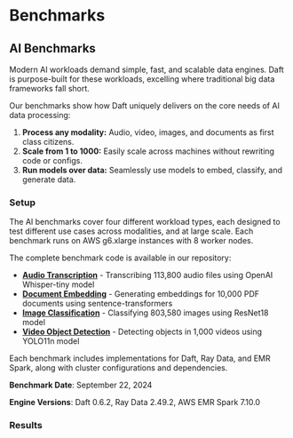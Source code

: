 # Benchmarks

## AI Benchmarks

Modern AI workloads demand simple, fast, and scalable data engines. Daft is purpose-built for these workloads, excelling where traditional big data frameworks fall short.

Our benchmarks show how Daft uniquely delivers on the core needs of AI data processing:

1. **Process any modality:** Audio, video, images, and documents as first class citizens.
2. **Scale from 1 to 1000:** Easily scale across machines without rewriting code or configs.
3. **Run models over data:** Seamlessly use models to embed, classify, and generate data.

### Setup

The AI benchmarks cover four different workload types, each designed to test different use cases across modalities, and at large scale. Each benchmark runs on AWS g6.xlarge instances with 8 worker nodes.

The complete benchmark code is available in our repository:

- **[Audio Transcription](https://github.com/Eventual-Inc/Daft/tree/main/benchmarking/ai/audio_transcription)** - Transcribing 113,800 audio files using OpenAI Whisper-tiny model
- **[Document Embedding](https://github.com/Eventual-Inc/Daft/tree/main/benchmarking/ai/document_embedding)** - Generating embeddings for 10,000 PDF documents using sentence-transformers
- **[Image Classification](https://github.com/Eventual-Inc/Daft/tree/main/benchmarking/ai/image_classification)** - Classifying 803,580 images using ResNet18 model
- **[Video Object Detection](https://github.com/Eventual-Inc/Daft/tree/main/benchmarking/ai/video_object_detection)** - Detecting objects in 1,000 videos using YOLO11n model

Each benchmark includes implementations for Daft, Ray Data, and EMR Spark, along with cluster configurations and dependencies.

**Benchmark Date**: September 22, 2024

**Engine Versions**: Daft 0.6.2, Ray Data 2.49.2, AWS EMR Spark 7.10.0

### Results

<div>
    <script type="text/javascript">window.PlotlyConfig = {MathJaxConfig: 'local'};</script>
    <script charset="utf-8" src="https://cdn.plot.ly/plotly-2.20.0.min.js"></script>
    <div id="ai-benchmarks-chart" class="plotly-graph-div" style="height:100%; width:100%;"></div>
    <script type="text/javascript">
        window.PLOTLYENV = window.PLOTLYENV || {};
        if (document.getElementById("ai-benchmarks-chart")) {
            Plotly.newPlot(
                "ai-benchmarks-chart",
                [
                    {
                        "marker": {"color": "rgba(255, 0, 255, 1)"},
                        "name": "Daft",
                        "x": ["Audio Transcription", "Document Embedding", "Image Classification", "Video Object Detection"],
                        "y": [6.37, 1.9, 4.38, 11.77],
                        "type": "bar",
                        "textposition": "inside"
                    },
                    {
                        "hovertext": ["4.6x Slower", "7.6x Slower", "5.4x Slower", "2.2x Slower"],
                        "marker": {"color": "rgba(0, 102, 255, 0.75)"},
                        "name": "Ray Data",
                        "x": ["Audio Transcription", "Document Embedding", "Image Classification", "Video Object Detection"],
                        "y": [29.33, 14.53, 23.5, 25.9],
                        "type": "bar",
                        "textposition": "inside"
                    },
                    {
                        "hovertext": ["4.0x Slower", "4.2x Slower", "10.3x Slower", "18.4x Slower"],
                        "marker": {"color": "rgba(226,90,28, 0.75)"},
                        "name": "Spark",
                        "x": ["Audio Transcription", "Document Embedding", "Image Classification", "Video Object Detection"],
                        "y": [25.77, 8.07, 45.12, 216.0],
                        "type": "bar",
                        "textposition": "inside"
                    }
                ],
                {
                    "title": {"text": "AI Benchmarks - Performance Comparison (lower is better)"},
                    "yaxis": {"title": {"text": "Time (minutes)"}},
                    "xaxis": {"title": {"text": "Workload"}},
                    "uniformtext": {"minsize": 8, "mode": "hide"}
                },
                {"displayModeBar": false, "responsive": true}
            );
        }
    </script>
</div>

|          | Daft | Ray Data | EMR Spark |
| -------- | :--: | :------: | :---: |
| Audio Transcription | 6m 22s | 29m 20s (4.6x slower) | 25m 46s (4.0x slower) |
| Document Embedding | 1m 54s | 14m 32s (7.6x slower) | 8m 4s (4.2x slower) |
| Image Classification | 4m 23s | 23m 30s (5.4x slower) | 45m 7s (10.3x slower) |
| Video Object Detection | 11m 46s | 25m 54s (2.2x slower) | 3h 36m (18.4x slower) |

### Code

The complete benchmark code is available in our repository:

- **[Audio Transcription](https://github.com/Eventual-Inc/Daft/tree/main/benchmarking/ai/audio_transcription)** - Whisper-tiny model for speech-to-text
- **[Document Embedding](https://github.com/Eventual-Inc/Daft/tree/main/benchmarking/ai/document_embedding)** - Sentence transformers for PDF text embeddings
- **[Image Classification](https://github.com/Eventual-Inc/Daft/tree/main/benchmarking/ai/image_classification)** - ResNet18 for ImageNet classification
- **[Video Object Detection](https://github.com/Eventual-Inc/Daft/tree/main/benchmarking/ai/video_object_detection)** - YOLO11n for object detection in videos

Each benchmark includes implementations for Daft, Ray Data, and EMR Spark, along with cluster configurations and dependencies.

### Logs

Complete execution logs for all AI benchmark runs are available for transparency and reproducibility:

| Workload | Daft | Ray Data | Spark |
| -------- | ---- | -------- | ----- |
| Audio Transcription | s3://daft-public-data/benchmarking/logs/ai_benchmarking_logs/audio_transcription/daft.txt | s3://daft-public-data/benchmarking/logs/ai_benchmarking_logs/audio_transcription/ray_data.txt | s3://daft-public-data/benchmarking/logs/ai_benchmarking_logs/audio_transcription/spark.txt |
| Document Embedding | s3://daft-public-data/benchmarking/logs/ai_benchmarking_logs/document_embedding/daft.txt | s3://daft-public-data/benchmarking/logs/ai_benchmarking_logs/document_embedding/ray_data.txt | s3://daft-public-data/benchmarking/logs/ai_benchmarking_logs/document_embedding/spark.txt |
| Image Classification | s3://daft-public-data/benchmarking/logs/ai_benchmarking_logs/image_classification/daft.txt | s3://daft-public-data/benchmarking/logs/ai_benchmarking_logs/image_classification/ray_data.txt | s3://daft-public-data/benchmarking/logs/ai_benchmarking_logs/image_classification/spark.txt |
| Video Object Detection | s3://daft-public-data/benchmarking/logs/ai_benchmarking_logs/video_object_detection/daft.txt | s3://daft-public-data/benchmarking/logs/ai_benchmarking_logs/video_object_detection/ray_data.txt | s3://daft-public-data/benchmarking/logs/ai_benchmarking_logs/video_object_detection/spark.txt |

---

## TPC-H Benchmarks

Here we compare Daft against some popular Distributed Dataframes such as Spark, Modin, and Dask on the TPC-H benchmark. Our goal for this benchmark is to demonstrate that Daft is able to meet the following development goals:

1. **Solid out of the box performance:** great performance without having to tune esoteric flags or configurations specific to this workload
2. **Reliable out-of-core execution:** highly performant and reliable processing on larger-than-memory datasets, without developer intervention and Out-Of-Memory (OOM) errors
3. **Ease of use:** getting up and running should be easy on cloud infrastructure for an individual developer or in an enterprise cloud setting

A great stress test for Daft is the [TPC-H benchmark](https://www.tpc.org/tpch/), which is a standard benchmark for analytical query engines. This benchmark helps ensure that while Daft makes it very easy to work with multimodal data, it can also do a great job at larger scales (terabytes) of more traditional tabular analytical workloads.

### Setup

The basic setup for our benchmarks are as follows:

1. We run questions 1 to 10 of the TPC-H benchmarks using Daft and other commonly used Python Distributed Dataframes.
2. The data for the queries are stored and retrieved from AWS S3 as partitioned Apache Parquet files, which is typical of enterprise workloads. No on disk/in-memory caching was performed.
3. We run each framework on a cluster of AWS i3.2xlarge instances that each have:
    - 8 vCPUs
    - 61G of memory
    - 1900G of NVMe SSD space

The frameworks that we benchmark against are Spark, Modin, and Dask. We chose these comparable Dataframes as they are the most commonly referenced frameworks for running large scale distributed analytical queries in Python.

For benchmarking against Spark, we use AWS EMR which is a hosted Spark service. For other benchmarks, we host our own Ray and Dask clusters on Kubernetes. Please refer to the section on our [Detailed Benchmarking Setup](#detailed-benchmarking-setup) for additional information.

### Results

!!! success "Highlights"

    1. Out of all the benchmarked frameworks, **only Daft and EMR Spark are able to run terabyte scale queries reliably** on out-of-the-box configurations.
    2. **Daft is consistently much faster** (3.3x faster than EMR Spark, 7.7x faster than Dask Dataframes, and 44.4x faster than Modin).

!!! note "Note"

    We were unable to obtain full results for Modin due to cluster OOMs, errors and timeouts (one hour limit per question attempt). Similarly, Dask was unable to provide comparable results for the terabyte scale benchmark. It is possible that these frameworks may perform and function better with additional tuning and configuration. Logs for all the runs are provided in a public AWS S3 bucket.

#### 100 Scale Factor

First we run TPC-H 100 Scale Factor (around 100GB) benchmark  on 4 i3.2xlarge worker instances. In total, these instances add up to 244GB of cluster memory which will require the Dataframe library to perform disk spilling and out-of-core processing for certain questions that have a large join or sort.

<!-- todo(doc): Find better way to embed html file content, rather than pasting the whole file, how to use snippet? -->

<div>                        <script type="text/javascript">window.PlotlyConfig = {MathJaxConfig: 'local'};</script>
    <script charset="utf-8" src="https://cdn.plot.ly/plotly-2.20.0.min.js"></script>
    <div id="78330a19-a541-460b-bd9f-217b9d4cd137" class="plotly-graph-div" style="height:100%; width:100%;"></div>
    <script type="text/javascript">
        window.PLOTLYENV = window.PLOTLYENV || {};
        if (document.getElementById("78330a19-a541-460b-bd9f-217b9d4cd137")) {
            Plotly.newPlot(
                "78330a19-a541-460b-bd9f-217b9d4cd137",
                [
                    {
                        "marker": {"color": "rgba(255, 0, 255, 1)"},
                        "name": "Daft",
                        "x": ["Q1", "Q2", "Q3", "Q4", "Q5", "Q6", "Q7", "Q8", "Q9", "Q10"],
                        "y": [1.0666666666666667, 0.7666666666666667, 0.9833333333333333, 1.05, 1.9666666666666666, 0.6333333333333333, 1.1666666666666667, 2.25, 2.183333333333333, 1.0166666666666666],
                        "type": "bar",
                        "textposition": "inside"
                    },
                    {
                        "hovertext": ["5.6x Slower", "1.1x Slower", "5.1x Slower", "2.8x Slower", "2.0x Slower", "9.7x Slower", "4.3x Slower", "2.0x Slower", "2.3x Slower", "4.8x Slower"],
                        "marker": {"color": "rgba(226,90,28, 0.75)"},
                        "name": "Spark",
                        "x": ["Q1", "Q2", "Q3", "Q4", "Q5", "Q6", "Q7", "Q8", "Q9", "Q10"],
                        "y": [5.991666666666666, 0.8716666666666666, 4.996666666666667, 2.955, 3.8583333333333334, 6.135000000000001, 4.985, 4.428333333333333, 5.051666666666667, 4.863333333333333],
                        "type": "bar",
                        "textposition": "inside"
                    },
                    {
                        "hovertext": ["4.2x Slower", "1.4x Slower", "6.9x Slower", "13.0x Slower", "8.2x Slower", "6.1x Slower", "6.8x Slower", "3.6x Slower", "11.8x Slower", "12.1x Slower"],
                        "marker": {"color": "rgba(255,193,30, 0.75)"},
                        "name": "Dask",
                        "x": ["Q1", "Q2", "Q3", "Q4", "Q5", "Q6", "Q7", "Q8", "Q9", "Q10"],
                        "y": [4.456666666666666, 1.0983333333333334, 6.748333333333333, 13.615, 16.215, 3.8366666666666664, 7.96, 8.148333333333333, 25.790000000000003, 12.306666666666667],
                        "type": "bar",
                        "textposition": "inside"
                    },
                    {
                        "hovertext": ["29.1x Slower", "12.5x Slower", "nanx Slower", "48.6x Slower", "nanx Slower", "87.7x Slower", "nanx Slower", "nanx Slower", "nanx Slower", "52.7x Slower"],
                        "marker": {"color": "rgba(0,173,233, 0.75)"},
                        "name": "Modin",
                        "x": ["Q1", "Q2", "Q3", "Q4", "Q5", "Q6", "Q7", "Q8", "Q9", "Q10"],
                        "y": [31.066666666666666, 9.616666666666667, null, 51.05, null, 55.53333333333333, null, null, null, 53.6],
                        "type": "bar",
                        "textposition": "inside"
                    }
                ],
                {
                    "title": {"text": "TPCH 100 Scale Factor - 4 Nodes (lower is better)"},
                    "yaxis": {"title": {"text": "Time (minutes)"}},
                    "xaxis": {"title": {"text": "TPCH Question"}},
                    "uniformtext": {"minsize": 8, "mode": "hide"}
                },
                {"displayModeBar": false, "responsive": true}
            );
        }
    </script>
</div>

| Dataframe | Questions Completed | Total Time (seconds) | Relative to Daft |
| --------- | :-----------------: | :------------------: | :--------------: |
| Daft      | 10/10               | 785                  | 1.0x             |
| Spark     | 10/10               | 2648                 | 3.3x             |
| Dask      | 10/10               | 6010                 | 7.7x             |
| Modin     | 5/10                | Did not finish       | 44.4x*           |

*\* Only for queries that completed.*

From the results we see that Daft, Spark, and Dask are able to complete all the questions and Modin completes less than half. We also see that Daft is **3.3x** faster than Spark and **7.7x** faster than Dask including S3 IO. We expect these speed-ups to be much larger if the data is loaded in memory instead of cloud storage, which we will show in future benchmarks.

#### 1000 Scale Factor

Next we scale up the data size by 10x while keeping the cluster size the same. Since we only have 244GB of memory and 1TB+ of tabular data, the DataFrame library will be required to perform disk spilling and out-of-core processing for all questions at nearly all stages of the query.

<!-- Find better way to embed html file content, rather than pasting the whole file -->
<div>                        <script type="text/javascript">window.PlotlyConfig = {MathJaxConfig: 'local'};</script>
    <script charset="utf-8" src="https://cdn.plot.ly/plotly-2.20.0.min.js"></script>
    <div id="2e3c4bff-c808-4722-8664-d4c63ee41e55" class="plotly-graph-div" style="height:100%; width:100%;"></div>
    <script type="text/javascript">
        window.PLOTLYENV = window.PLOTLYENV || {};
        if (document.getElementById("2e3c4bff-c808-4722-8664-d4c63ee41e55")) {
            Plotly.newPlot(
                "2e3c4bff-c808-4722-8664-d4c63ee41e55",
                [
                    {
                        "marker": {"color": "rgba(255, 0, 255, 1)"},
                        "name": "Daft",
                        "x": ["Q1", "Q2", "Q3", "Q4", "Q5", "Q6", "Q7", "Q8", "Q9", "Q10"],
                        "y": [4.85, 9.766666666666667, 12.933333333333334, 11.233333333333333, 17.616666666666667, 2.7, 15.15, 18.5, 22.833333333333332, 13.983333333333333],
                        "type": "bar",
                        "textposition": "inside"
                    },
                    {
                        "hovertext": ["12.1x Slower", "0.9x Slower", "3.8x Slower", "2.9x Slower", "2.1x Slower", "22.3x Slower", "3.5x Slower", "2.7x Slower", "2.6x Slower", "3.4x Slower"],
                        "marker": {"color": "rgba(226,90,28, 0.75)"},
                        "name": "Spark",
                        "x": ["Q1", "Q2", "Q3", "Q4", "Q5", "Q6", "Q7", "Q8", "Q9", "Q10"],
                        "y": [58.625, 8.591666666666667, 48.559999999999995, 32.88666666666667, 36.98166666666667, 60.11333333333334, 52.34, 49.475, 58.26166666666666, 46.85333333333333],
                        "type": "bar",
                        "textposition": "inside"
                    },
                    {
                        "hovertext": ["8.7x Slower", "2.1x Slower", "nanx Slower", "nanx Slower", "nanx Slower", "13.7x Slower", "nanx Slower", "nanx Slower", "nanx Slower", "nanx Slower"],
                        "marker": {"color": "rgba(255,193,30, 0.75)"},
                        "name": "Dask",
                        "x": ["Q1", "Q2", "Q3", "Q4", "Q5", "Q6", "Q7", "Q8", "Q9", "Q10"],
                        "y": [42.37166666666667, 20.926666666666666, null, null, null, 36.968333333333334, null, null, null, null],
                        "type": "bar",
                        "textposition": "inside"
                    }
                ],
                {
                    "title": {"text": "TPCH 1000 Scale Factor - 4 Nodes (lower is better)"},
                    "yaxis": {"title": {"text": "Time (minutes)"}},
                    "xaxis": {"title": {"text": "TPCH Question"}},
                    "uniformtext": {"minsize": 8, "mode": "hide"}
                },
                {"displayModeBar": false, "responsive": true}
            );
        }
    </script>
</div>


| Dataframe | Questions Completed | Total Time (seconds) | Relative to Daft |
| --------- | :-----------------: | :------------------: | :--------------: |
| Daft      | 10/10               | 7774                 | 1.0x             |
| Spark     | 10/10               | 27161                | 3.5x             |
| Dask      | 3/10                | Did not finish       | 5.8x*            |
| Modin     | 0/10                | Did not finish       | No data          |


*\* Only for queries that completed.*

From the results we see that only Daft and Spark are able to complete all the questions. Dask completes less than a third and Modin is unable to complete any due to OOMs and cluster crashes. Since we can only compare to Spark here, we see that Daft is **3.5x** faster including S3 IO. This shows that Daft and Spark are the only Dataframes in this comparison capable of processing data larger than memory, with Daft standing out as the significantly faster option.

#### 1000 Scale Factor - Node Count Ablation

Finally, we compare how Daft performs on varying size clusters on the terabyte scale dataset. We run the same Daft TPC-H questions on the same dataset as the [previous section](#1000-scale-factor) but sweep the worker node count.

<!-- Find better way to embed html file content, rather than pasting the whole file -->
<div>                        <script type="text/javascript">window.PlotlyConfig = {MathJaxConfig: 'local'};</script>
    <script charset="utf-8" src="https://cdn.plot.ly/plotly-2.20.0.min.js"></script>
    <div id="8da53ffa-b330-43c6-b32b-a84051abed03" class="plotly-graph-div" style="height:100%; width:100%;"></div>
    <script type="text/javascript">
        window.PLOTLYENV = window.PLOTLYENV || {};
        if (document.getElementById("8da53ffa-b330-43c6-b32b-a84051abed03")) {
            Plotly.newPlot(
                "8da53ffa-b330-43c6-b32b-a84051abed03",
                [
                    {
                        "name": "1 Node",
                        "x": ["Q1", "Q2", "Q3", "Q4", "Q5", "Q6", "Q7", "Q8", "Q9", "Q10"],
                        "y": [18.466666666666665, 34.7, 49.516666666666666, 37.583333333333336, 67.01666666666667, 12.133333333333333, 56.18333333333333, 68.68333333333334, 92.1, 57.63333333333333],
                        "type": "bar",
                        "textposition": "inside"
                    },
                    {
                        "name": "4 Node",
                        "x": ["Q1", "Q2", "Q3", "Q4", "Q5", "Q6", "Q7", "Q8", "Q9", "Q10"],
                        "y": [4.85, 9.766666666666667, 12.933333333333334, 11.233333333333333, 17.616666666666667, 2.7, 15.15, 18.5, 22.833333333333332, 13.983333333333333],
                        "type": "bar",
                        "textposition": "inside"
                    },
                    {
                        "name": "8 Node",
                        "x": ["Q1", "Q2", "Q3", "Q4", "Q5", "Q6", "Q7", "Q8", "Q9", "Q10"],
                        "y": [2.6, 5.933333333333334, 6.583333333333333, 5.083333333333333, 10.2, 1.5, 7.95, 9.733333333333333, 16.666666666666668, 7.183333333333334],
                        "type": "bar",
                        "textposition": "inside"
                    }
                ],
                {
                    "title": {"text": "TPCH 1000 Scale Factor - Node Count vs Daft Query Time"},
                    "yaxis": {"title": {"text": "Time (minutes)"}},
                    "xaxis": {"title": {"text": "TPCH Question"}},
                    "uniformtext": {"minsize": 8, "mode": "hide"}
                },
                {"displayModeBar": false, "responsive": true}
            );
        }
    </script>
</div>

We note two interesting results here:

1. Daft can process 1TB+ of analytical data on a single 61GB instance without being distributed (16x more data than memory).
2. Daft query times scale linearly with the number of nodes (e.g. 4 nodes being 4 times faster than a single node). This allows for faster queries while maintaining the same compute cost!

### Detailed Benchmarking Setup

#### Benchmarking Code

Our benchmarking scripts and code can be found in the [distributed-query-benchmarks](https://github.com/Eventual-Inc/distributed-query-benchmarking) GitHub repository.

- TPC-H queries for Daft were written by us.
- TPC-H queries for SparkSQL was adapted from [this repository](https://github.com/bodo-ai/Bodo/blob/main/benchmarks/tpch/pyspark_notebook.ipynb).
- TPC-H queries for Dask and Modin were adapted from these repositories for questions [Q1-7](https://github.com/pola-rs/tpch) and [Q8-10](https://github.com/xprobe-inc/benchmarks/tree/main/tpch).

### Infrastructure
Our infrastructure runs on an EKS Kubernetes cluster.

<!-- Markdown doesn't support table without header row -->
- **Driver Instance**: i3.2xlarge
- **Worker Instance**: i3.2xlarge
- **Number of Workers**: 1/4/8
- **Networking**: All instances colocated in the same Availability Zone in the AWS us-west-2 region

#### Data
Data for the benchmark was stored in AWS S3.
No node-level caching was performed, and data is read directly from AWS S3 on every attempt to simulate realistic workloads.

- **Storage**: AWS S3 Bucket
- **Format**: Parquet
- **Region**: us-west-2
- **File Layout**: Each table is split into 32 (for the 100SF benchmark) or 512 (for the 1000SF benchmark) separate Parquet files. Parquet files for a given table have their paths prefixed with that table’s name, and are laid out in a flat folder structure under that prefix. Frameworks are instructed to read Parquet files from that prefix.
- **Data Generation**: TPC-H data was generated using the utilities found in the open-sourced [Daft repository](https://github.com/Eventual-Inc/Daft/blob/main/benchmarking/tpch/pipelined_data_generation.py). This data is also available on request if you wish to reproduce any results!

#### Cluster Setup

##### Dask and Ray

To help us run the Distributed Dataframe libraries, we used Kubernetes for deploying Dask and Ray clusters.
The configuration files for these setups can be found in our [open source benchmarking repository](https://github.com/Eventual-Inc/distributed-query-benchmarking/tree/main/cluster_setup).

Our benchmarks for Daft and Modin were run on a [KubeRay](https://github.com/ray-project/kuberay) cluster, and our benchmarks for Dask was run on a [Dask-on-Kubernetes](https://github.com/dask/dask-kubernetes) cluster. Both projects are owned and maintained officially by the creators of these libraries as one of the main methods of deploying.

##### Spark

For benchmarking Spark we used AWS EMR, the official managed Spark solution provided by AWS. For more details on our setup and approach, please consult our Spark benchmarks [README](https://github.com/Eventual-Inc/distributed-query-benchmarking/tree/main/distributed_query_benchmarking/spark_queries).

#### Logs

| Dataframe | Scale Factor | Nodes  | Links                     |
| --------- | ------------ | ------ | ------------------------- |
| Daft      | 1000         | 8      | 1. s3://daft-public-data/benchmarking/logs/daft.0_1_3.1tb.8-i32xlarge.log     |
| Daft      | 1000         | 4      | 1. s3://daft-public-data/benchmarking/logs/daft.0_1_3.1tb.4-i32xlarge.log     |
| Daft      | 1000         | 1      | 1. s3://daft-public-data/benchmarking/logs/daft.1tb.1.i3-2xlarge.part1.log <br> 2. s3://daft-public-data/benchmarking/logs/daft.1tb.1.i3-2xlarge.part2.log    |
| Daft      | 100          | 4      | 1. s3://daft-public-data/benchmarking/logs/daft.0_1_3.100gb.4-i32xlarge.log
| Spark     | 1000         | 4      | 1. s3://daft-public-data/benchmarking/logs/emr-spark.6_10_0.1tb.4-i32xlarge.log
| Spark     | 100          | 4      | 1. s3://daft-public-data/benchmarking/logs/emr-spark.6_10_0.100gb.4-i32xlarge.log.gz
|Dask (failed, multiple retries) | 1000 | 16 | 1. s3://daft-public-data/benchmarking/logs/dask.2023_5_0.1tb.16-i32xlarge.0.log <br> 2. s3://daft-public-data/benchmarking/logs/dask.2023_5_0.1tb.16-i32xlarge.1.log <br> 3. s3://daft-public-data/benchmarking/logs/dask.2023_5_0.1tb.16-i32xlarge.2.log <br> 4. s3://daft-public-data/benchmarking/logs/dask.2023_5_0.1tb.16-i32xlarge.3.log |
| Dask (failed, multiple retries)| 1000 | 4  | 1. s3://daft-public-data/benchmarking/logs/dask.2023_5_0.1tb.4-i32xlarge.q126.log |
| Dask (multiple retries) | 100 | 4 | 1. s3://daft-public-data/benchmarking/logs/dask.2023_5_0.100gb.4-i32xlarge.0.log <br> 2. s3://daft-public-data/benchmarking/logs/dask.2023_5_0.100gb.4-i32xlarge.0.log <br> 3. s3://daft-public-data/benchmarking/logs/dask.2023_5_0.100gb.4-i32xlarge.1.log |
| Modin (failed, multiple retries) | 1000 | 16 | 1. s3://daft-public-data/benchmarking/logs/modin.0_20_1.1tb.16-i32xlarge.0.log <br> 2. s3://daft-public-data/benchmarking/logs/modin.0_20_1.1tb.16-i32xlarge.1.log |
| Modin (failed, multiple retries) | 100  | 4  | 1. s3://daft-public-data/benchmarking/logs/modin.0_20_1.100gb.4-i32xlarge.log |
